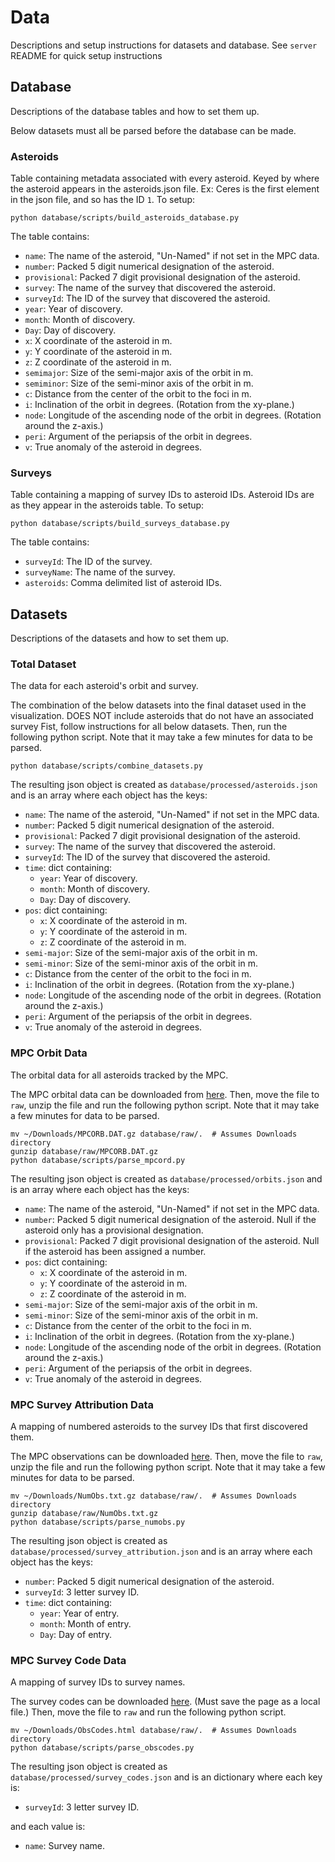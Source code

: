 # Data

Descriptions and setup instructions for datasets and database.
See `server` README for quick setup instructions

## Database

Descriptions of the database tables and how to set them up.

Below datasets must all be parsed before the database can be made.

### Asteroids

Table containing metadata associated with every asteroid. Keyed by where the
asteroid appears in the asteroids.json file. Ex: Ceres is the first element in
the json file, and so has the ID `1`. To setup:

```console
python database/scripts/build_asteroids_database.py
```

The table contains:

* `name`: The name of the asteroid, "Un-Named" if not set in the MPC data.
* `number`: Packed 5 digit numerical designation of the asteroid.
* `provisional`: Packed 7 digit provisional designation of the asteroid.
* `survey`: The name of the survey that discovered the asteroid.
* `surveyId`: The ID of the survey that discovered the asteroid.
* `year`: Year of discovery.
* `month`: Month of discovery.
* `Day`: Day of discovery.
* `x`: X coordinate of the asteroid in m.
* `y`: Y coordinate of the asteroid in m.
* `z`: Z coordinate of the asteroid in m.
* `semimajor`: Size of the semi-major axis of the orbit in m.
* `semiminor`: Size of the semi-minor axis of the orbit in m.
* `c`: Distance from the center of the orbit to the foci in m.
* `i`: Inclination of the orbit in degrees. (Rotation from the xy-plane.)
* `node`: Longitude of the ascending node of the orbit in degrees. (Rotation
  around the z-axis.)
* `peri`: Argument of the periapsis of the orbit in degrees.
* `v`: True anomaly of the asteroid in degrees.

### Surveys

Table containing a mapping of survey IDs to asteroid IDs. Asteroid IDs are as
they appear in the asteroids table. To setup:

```console
python database/scripts/build_surveys_database.py
```

The table contains:

* `surveyId`: The ID of the survey.
* `surveyName`: The name of the survey.
* `asteroids`: Comma delimited list of asteroid IDs.

## Datasets

Descriptions of the datasets and how to set them up.

### Total Dataset

The data for each asteroid's orbit and survey.

The combination of the below datasets into the final dataset used in the
visualization. DOES NOT include asteroids that do not have an associated survey
Fist, follow instructions for all below datasets. Then, run the following python
script. Note that it may take a few minutes for data to be parsed.

```console
python database/scripts/combine_datasets.py
```

The resulting json object is created as `database/processed/asteroids.json` and
is an array where each object has the keys:

* `name`: The name of the asteroid, "Un-Named" if not set in the MPC data.
* `number`: Packed 5 digit numerical designation of the asteroid.
* `provisional`: Packed 7 digit provisional designation of the asteroid.
* `survey`: The name of the survey that discovered the asteroid.
* `surveyId`: The ID of the survey that discovered the asteroid.
* `time`: dict containing:
  * `year`: Year of discovery.
  * `month`: Month of discovery.
  * `Day`: Day of discovery.
* `pos`: dict containing:
  * `x`: X coordinate of the asteroid in m.
  * `y`: Y coordinate of the asteroid in m.
  * `z`: Z coordinate of the asteroid in m.
* `semi-major`: Size of the semi-major axis of the orbit in m.
* `semi-minor`: Size of the semi-minor axis of the orbit in m.
* `c`: Distance from the center of the orbit to the foci in m.
* `i`: Inclination of the orbit in degrees. (Rotation from the xy-plane.)
* `node`: Longitude of the ascending node of the orbit in degrees. (Rotation
  around the z-axis.)
* `peri`: Argument of the periapsis of the orbit in degrees.
* `v`: True anomaly of the asteroid in degrees.

### MPC Orbit Data

The orbital data for all asteroids tracked by the MPC.

The MPC orbital data can be downloaded from
[here](https://www.minorplanetcenter.net/iau/MPCORB/MPCORB.DAT.gz).
Then, move the file to `raw`, unzip the file and run the following python
script. Note that it may take a few minutes for data to be parsed.

```console
mv ~/Downloads/MPCORB.DAT.gz database/raw/.  # Assumes Downloads directory
gunzip database/raw/MPCORB.DAT.gz
python database/scripts/parse_mpcord.py
```

The resulting json object is created as `database/processed/orbits.json` and is
an array where each object has the keys:

* `name`: The name of the asteroid, "Un-Named" if not set in the MPC data.
* `number`: Packed 5 digit numerical designation of the asteroid. Null if the asteroid
  only has a provisional designation.
* `provisional`: Packed 7 digit provisional designation of the asteroid. Null if
  the asteroid has been assigned a number.
* `pos`: dict containing:
  * `x`: X coordinate of the asteroid in m.
  * `y`: Y coordinate of the asteroid in m.
  * `z`: Z coordinate of the asteroid in m.
* `semi-major`: Size of the semi-major axis of the orbit in m.
* `semi-minor`: Size of the semi-minor axis of the orbit in m.
* `c`: Distance from the center of the orbit to the foci in m.
* `i`: Inclination of the orbit in degrees. (Rotation from the xy-plane.)
* `node`: Longitude of the ascending node of the orbit in degrees. (Rotation
  around the z-axis.)
* `peri`: Argument of the periapsis of the orbit in degrees.
* `v`: True anomaly of the asteroid in degrees.

### MPC Survey Attribution Data

A mapping of numbered asteroids to the survey IDs that first discovered them.

The MPC observations can be downloaded
[here](https://www.minorplanetcenter.net/iau/ECS/MPCAT-OBS/NumObs.txt.gz).
Then, move the file to `raw`, unzip the file and run the following python
script. Note that it may take a few minutes for data to be parsed.

```console
mv ~/Downloads/NumObs.txt.gz database/raw/.  # Assumes Downloads directory
gunzip database/raw/NumObs.txt.gz
python database/scripts/parse_numobs.py
```

The resulting json object is created as
`database/processed/survey_attribution.json` and is an array where each object
has the keys:

* `number`: Packed 5 digit numerical designation of the asteroid.
* `surveyId`: 3 letter survey ID.
* `time`: dict containing:
  * `year`: Year of entry.
  * `month`: Month of entry.
  * `Day`: Day of entry.

### MPC Survey Code Data

A mapping of survey IDs to survey names.

The survey codes can be downloaded
[here](https://www.minorplanetcenter.net/iau/lists/ObsCodes.html). (Must save
the page as a local file.) Then, move the file to `raw` and run the following
python script.

```console
mv ~/Downloads/ObsCodes.html database/raw/.  # Assumes Downloads directory
python database/scripts/parse_obscodes.py
```

The resulting json object is created as `database/processed/survey_codes.json`
and is an dictionary where each key is:

* `surveyId`: 3 letter survey ID.

and each value is:

* `name`: Survey name.
